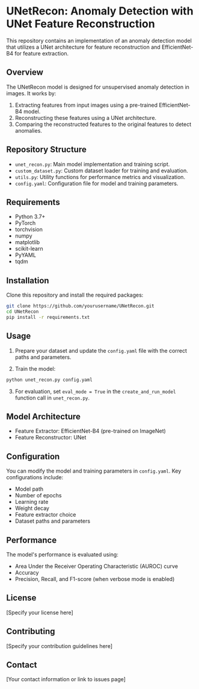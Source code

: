 # UNetRecon: Anomaly Detection with UNet Feature Reconstruction

This repository contains an implementation of an anomaly detection model that utilizes a UNet architecture for feature reconstruction and EfficientNet-B4 for feature extraction.

## Overview

The UNetRecon model is designed for unsupervised anomaly detection in images. It works by:

1. Extracting features from input images using a pre-trained EfficientNet-B4 model.
2. Reconstructing these features using a UNet architecture.
3. Comparing the reconstructed features to the original features to detect anomalies.

## Repository Structure

- `unet_recon.py`: Main model implementation and training script.
- `custom_dataset.py`: Custom dataset loader for training and evaluation.
- `utils.py`: Utility functions for performance metrics and visualization.
- `config.yaml`: Configuration file for model and training parameters.

## Requirements

- Python 3.7+
- PyTorch
- torchvision
- numpy
- matplotlib
- scikit-learn
- PyYAML
- tqdm

## Installation

Clone this repository and install the required packages:

```bash
git clone https://github.com/yourusername/UNetRecon.git
cd UNetRecon
pip install -r requirements.txt
```

## Usage

1. Prepare your dataset and update the `config.yaml` file with the correct paths and parameters.

2. Train the model:

```bash
python unet_recon.py config.yaml
```

3. For evaluation, set `eval_mode = True` in the `create_and_run_model` function call in `unet_recon.py`.

## Model Architecture

- Feature Extractor: EfficientNet-B4 (pre-trained on ImageNet)
- Feature Reconstructor: UNet

## Configuration

You can modify the model and training parameters in `config.yaml`. Key configurations include:

- Model path
- Number of epochs
- Learning rate
- Weight decay
- Feature extractor choice
- Dataset paths and parameters

## Performance

The model's performance is evaluated using:

- Area Under the Receiver Operating Characteristic (AUROC) curve
- Accuracy
- Precision, Recall, and F1-score (when verbose mode is enabled)

## License

[Specify your license here]

## Contributing

[Specify your contribution guidelines here]

## Contact

[Your contact information or link to issues page]